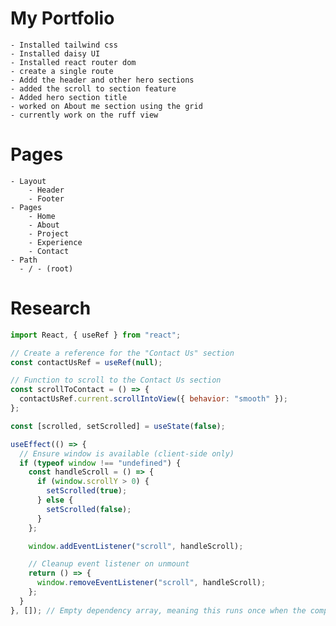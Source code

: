 # My Portfolio

    - Installed tailwind css
    - Installed daisy UI
    - Installed react router dom
    - create a single route
    - Addd the header and other hero sections
    - added the scroll to section feature
    - Added hero section title
    - worked on About me section using the grid
    - currently work on the ruff view

# Pages

    - Layout
        - Header
        - Footer
    - Pages
        - Home
        - About
        - Project
        - Experience
        - Contact
    - Path
      - / - (root)

# Research

```javascript
import React, { useRef } from "react";

// Create a reference for the "Contact Us" section
const contactUsRef = useRef(null);

// Function to scroll to the Contact Us section
const scrollToContact = () => {
  contactUsRef.current.scrollIntoView({ behavior: "smooth" });
};

const [scrolled, setScrolled] = useState(false);

useEffect(() => {
  // Ensure window is available (client-side only)
  if (typeof window !== "undefined") {
    const handleScroll = () => {
      if (window.scrollY > 0) {
        setScrolled(true);
      } else {
        setScrolled(false);
      }
    };

    window.addEventListener("scroll", handleScroll);

    // Cleanup event listener on unmount
    return () => {
      window.removeEventListener("scroll", handleScroll);
    };
  }
}, []); // Empty dependency array, meaning this runs once when the component mounts
```
